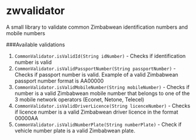 # zwvalidator
A small library to validate common Zimbabwean identification numbers and mobile numbers

###Available validations

1. `CommonValidator.isValidId(String idNumber)` - Checks if identification number is valid
2. `CommonValidator.isValidPassportNumber(String passportNumber)` - Checks if passport number is valid. Example of a valid Zimbabwean passport number format is AA00000
3. `CommonValidator.isValidMobileNumber(String mobileNumber)` - Checks if number is a valid Zimbabwean mobile number that belongs to one of the 3 mobile network operators (Econet, Netone, Telecel)
4. `CommonValidator.isValidDriverLicence(String licenceNumber)` - Checks if licence number is a valid Zimbabwean driver licence in the format 00000AA
5. `CommonValidator.isValidNumberPlate(String numberPlate)` - Check if vehicle number plate is a valid Zimbabwean plate.